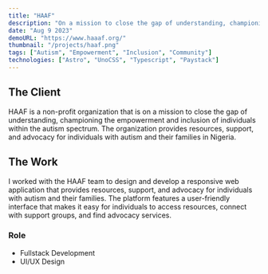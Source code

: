 ```yaml
---
title: "HAAF"
description: "On a mission to close the gap of understanding, championing the empowerment and inclusion of individuals within the autism spectrum."
date: "Aug 9 2023"
demoURL: "https://www.haaaf.org/"
thumbnail: "/projects/haaf.png"
tags: ["Autism", "Empowerment", "Inclusion", "Community"]
technologies: ["Astro", "UnoCSS", "Typescript", "Paystack"]
---
```


## The Client

HAAF is a non-profit organization that is on a mission to close the gap of understanding, championing the empowerment and inclusion of individuals within the autism spectrum. The organization provides resources, support, and advocacy for individuals with autism and their families in Nigeria.

## The Work

I worked with the HAAF team to design and develop a responsive web application that provides resources, support, and advocacy for individuals with autism and their families. The platform features a user-friendly interface that makes it easy for individuals to access resources, connect with support groups, and find advocacy services.

### Role

- Fullstack Development
- UI/UX Design
